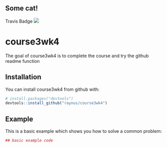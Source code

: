 
<!-- README.md is generated from README.Rmd. Please edit that file -->
Some cat!
---------

Travis Badge <img src="https://travis-ci.org/raynus/course3wk4.svg?branch=master">

course3wk4
==========

The goal of course3wk4 is to complete the course and try the github readme function

Installation
------------

You can install course3wk4 from github with:

``` r
# install.packages("devtools")
devtools::install_github("raynus/course3wk4")
```

Example
-------

This is a basic example which shows you how to solve a common problem:

``` r
## basic example code
```
